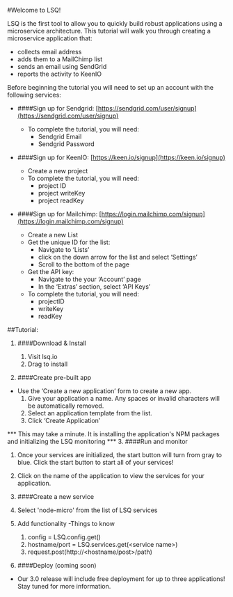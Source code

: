 #Welcome to LSQ!

LSQ is the first tool to allow you to quickly build robust applications using a microservice architecture. This tutorial will walk you through creating a microservice application that:
- collects email address
- adds them to a MailChimp list 
- sends an email using SendGrid
- reports the activity to KeenIO

Before beginning the tutorial you will need to set up an account with the following services:

- ####Sign up for Sendgrid: [https://sendgrid.com/user/signup](https://sendgrid.com/user/signup) 
  - To complete the tutorial, you will need: 
    - Sendgrid Email 
    - Sendgrid Password 
    
- ####Sign up for KeenIO: [https://keen.io/signup](https://keen.io/signup)
  - Create a new project  
  - To complete the tutorial, you will need: 
    - project ID 
    - project writeKey 
    - project readKey 

- ####Sign up for Mailchimp: [https://login.mailchimp.com/signup](https://login.mailchimp.com/signup) 
  - Create a new List
  - Get the unique ID for the list: 
    - Navigate to ‘Lists’ 
    - click on the down arrow for the list and select ‘Settings’ 
    - Scroll to the bottom of the page
  - Get the API key: 
    - Navigate to the your ‘Account’ page 
    - In the ‘Extras’ section, select ‘API Keys’
  - To complete the tutorial, you will need:
    - projectID 
    - writeKey 
    - readKey 

##Tutorial:

1. ####Download & Install 
    1. Visit lsq.io 
    2. Drag to install 

2. ####Create pre-built app 
  - Use the ‘Create a new application’ form to create a new app. 
    1. Give your application a name. Any spaces or invalid characters will be automatically removed. 
    2. Select an application template from the list. 
    3. Click ‘Create Application’ 

  *** This may take a minute. It is installing the application's NPM packages and initializing the LSQ monitoring *** 
3. ####Run and monitor 
  1. Once your services are initialized, the start button will turn from gray to blue. Click the start button to start all of your services! 
  2. Click on the name of the application to view the services for your application. 

4. ####Create a new service 
  1. Select 'node-micro' from the list of LSQ services 
  2. Add functionality 
    -Things to know 
      1. config = LSQ.config.get() 
      2. hostname/port = LSQ.services.get(&lt;service name&gt;) 
      3. request.post(http://&lt;hostname/post&gt;/path)

5. ####Deploy (coming soon)
  - Our 3.0 release will include free deployment for up to three applications! Stay tuned for more information.
